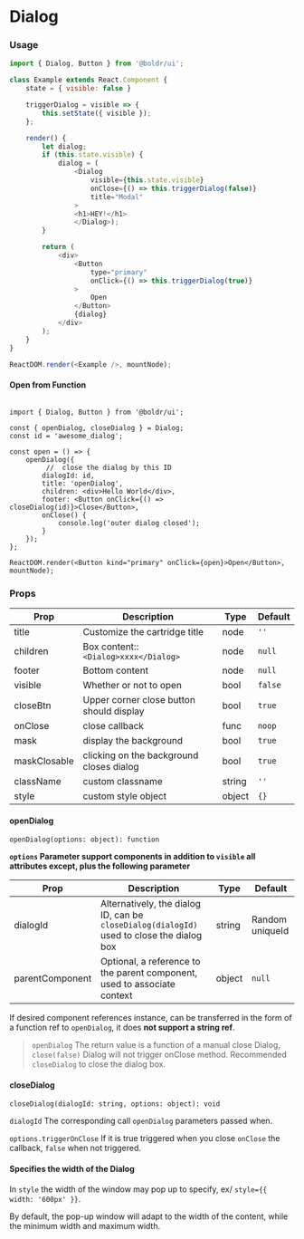 # Dialog


### Usage

```javascript
import { Dialog, Button } from '@boldr/ui';

class Example extends React.Component {
	state = { visible: false }

	triggerDialog = visible => {
		this.setState({ visible });
	};

	render() {
		let dialog;
		if (this.state.visible) {
			dialog = (
				<Dialog
					visible={this.state.visible}
					onClose={() => this.triggerDialog(false)}
					title="Modal"
				>
				<h1>HEY!</h1>
				</Dialog>);
		}

		return (
			<div>
				<Button
					type="primary"
					onClick={() => this.triggerDialog(true)}
				>
					Open
				</Button>
				{dialog}
			</div>
		);
	}
}

ReactDOM.render(<Example />, mountNode);
```

#### Open from Function

```javscript

import { Dialog, Button } from '@boldr/ui';

const { openDialog, closeDialog } = Dialog;
const id = 'awesome_dialog';

const open = () => {
	openDialog({
		 //  close the dialog by this ID
		dialogId: id,
		title: 'openDialog',
		children: <div>Hello World</div>,
		footer: <Button onClick={() => closeDialog(id)}>Close</Button>,
		onClose() {
			console.log('outer dialog closed');
		}
	});
};

ReactDOM.render(<Button kind="primary" onClick={open}>Open</Button>, mountNode);
```


### Props

| Prop           | Description                            | Type     | Default      |
| ------------ | ---------------------------------------- | -------- | ------------ |
| title        | Customize the cartridge title            | node   | `''`     |
| children     | Box content:: `<Dialog>xxxx</Dialog>`    | node   | `null`   |
| footer       | Bottom content                           | node   | `null`   |
| visible      | Whether or not to open                   | bool   | `false`  |
| closeBtn     | Upper corner close button should display | bool   | `true`   |
| onClose      | close callback                           | func   | `noop`   |
| mask         | display the background                   | bool   | `true`   |
| maskClosable | clicking on the background closes dialog | bool   | `true`   |
| className    | custom classname                         | string | `''`     |
| style        | custom style object                      | object | `{}`     |


#### openDialog

`openDialog(options: object): function`

**`options` Parameter support components in addition to `visible` all attributes except, plus the following parameter**

| Prop           | Description                            | Type     | Default      |
| ------------   | -------------------------------------  | ------   | --------     |
| dialogId   		 | Alternatively, the dialog ID, can be `closeDialog(dialogId)` used to close the dialog box  | string | Random uniqueId  |
| parentComponent |  Optional, a reference to the parent component, used to associate context  | object  | `null` |

If desired component references instance, can be transferred in the form of a function ref to `openDialog`, it does **not support a string ref**.

> `openDialog` The return value is a function of a manual close Dialog, `close(false)` Dialog will not trigger onClose method. Recommended `closeDialog` to close the dialog box.



#### closeDialog

`closeDialog(dialogId: string, options: object): void`

`dialogId` The corresponding call `openDialog` parameters passed when.

`options.triggerOnClose` If it is true triggered when you close `onClose` the callback, `false` when not triggered.

#### Specifies the width of the Dialog

In `style` the width of the window may pop up to specify, ex/ `style={{ width: '600px' }}`.

By default, the pop-up window will adapt to the width of the content, while the minimum width and maximum width.
